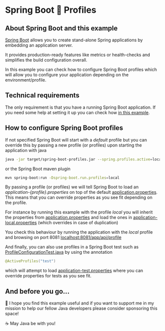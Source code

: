 # Spring Boot :bust_in_silhouette: Profiles

## About Spring Boot and this example

[Spring Boot](https://spring.io/projects/spring-boot) allows you to create stand-alone Spring applications by embedding an application server.

It provides production-ready features like metrics or health-checks and simplifies the build configuration overall.

In this example you can check how to configure Spring Boot profiles which will allow you to configure your application depending on the environment/profile. 

## Technical requirements

The only requirement is that you have a running Spring Boot application. If you need some help at setting it up you can check how  [in this example](https://github.com/codewithhades/spring-boot-basic-setup).

## How to configure Spring Boot profiles

If not specified Spring Boot will start with a _default_ profile but you can override this by passing a new profile (or profiles) upon starting the application with java

````bash
java -jar target/spring-boot-profiles.jar --spring.profiles.active=local
````
or the Spring Boot maven plugin
````bash
mvn spring-boot:run -Dspring-boot.run.profiles=local
````

By passing a profile (or profiles) we will tell Spring Boot to load an _application-{profile}.properties_ on top of the default [application.properties](src/main/resources/application.properties).
This means that you can override properties as you see fit depending on the profile.

For instance by running this example with the profile _local_ you will inherit the properties from [application.properties](src/main/resources/application.properties) and load the ones in [application-local.properties](src/main/resources/application-local.properties) (which overrides in case of duplication)

You check this behaviour by running the application with the _local_ profile and browsing on port 8081 [localhost:8081/app/api/profile](http://localhost:8081/app/api/profile)

And finally, you can also use profiles in a Spring Boot test such as [ProfileConfigurationTest.java](src/test/java/com/codewithhades/springboot/profiles/ProfileConfigurationTest.java) by using the annotation 
````java
@ActiveProfiles("test")
````
which will attempt to load [application-test.properties](src/test/resources/application-test.properties) where you can override properties for tests as you see fit.

## And before you go...

:pray: I hope you find this example useful and if you want to support me in my mission to help our fellow Java developers please consider sponsoring this space!

:coffee: May Java be with you!
